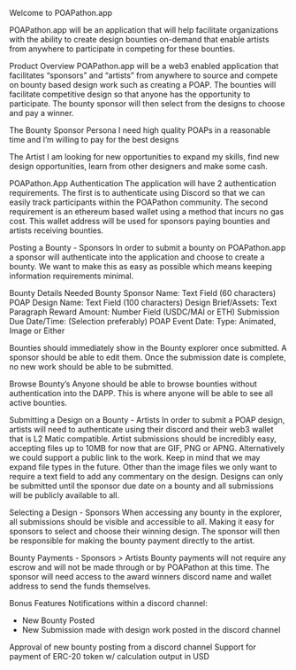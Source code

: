 Welcome to POAPathon.app

POAPathon.app will be an application that will help facilitate organizations with the ability to create design bounties on-demand that enable artists from anywhere to participate in competing for these bounties.


Product Overview
POAPathon.app will be a web3 enabled application that facilitates “sponsors” and “artists” from anywhere to source and compete on bounty based design work such as creating a POAP. The bounties will facilitate competitive design so that anyone has the opportunity to participate. The bounty sponsor will then select from the designs to choose and pay a winner. 

The Bounty Sponsor Persona
I need high quality POAPs in a reasonable time and I’m willing to pay for the best designs

The Artist
I am looking for new opportunities to expand my skills, find new design opportunities, learn from other designers and make some cash. 



POAPathon.App Authentication
The application will have 2 authentication requirements. The first is to authenticate using Discord so that we can easily track participants within the POAPathon community. The second requirement is an ethereum based wallet using a method that incurs no gas cost. This wallet address will be used for sponsors paying bounties and artists receiving bounties. 


Posting a Bounty - Sponsors
In order to submit a bounty on POAPathon.app a sponsor will authenticate into the application and choose to create a bounty. We want to make this as easy as possible which means keeping information requirements minimal. 

Bounty Details Needed
Bounty Sponsor Name: Text Field (60 characters)
POAP Design Name: Text Field (100 characters)
Design Brief/Assets: Text Paragraph
Reward Amount: Number Field (USDC/MAI or ETH)
Submission Due Date/Time: (Selection preferably)
POAP Event Date: 
Type: Animated, Image or Either

Bounties should immediately show in the Bounty explorer once submitted. A sponsor should be able to edit them. Once the submission date is complete, no new work should be able to be submitted. 

Browse Bounty’s
Anyone should be able to browse bounties without authentication into the DAPP. This is where anyone will be able to see all active bounties. 


Submitting a Design on a Bounty - Artists
In order to submit a POAP design, artists will need to authenticate using their discord and their web3 wallet that is L2 Matic compatible. Artist submissions should be incredibly easy, accepting files up to 10MB for now that are GIF, PNG or APNG. Alternatively we could support a public link to the work. Keep in mind that we may expand file types in the future. Other than the image files we only want to require a text field to add any commentary on the design. Designs can only be submitted until the sponsor due date on a bounty and all submissions will be publicly available to all.

Selecting a Design - Sponsors
When accessing any bounty in the explorer, all submissions should be visible and accessible to all. Making it easy for sponsors to select and choose their winning design. The sponsor will then be responsible for making the bounty payment directly to the artist.


Bounty Payments - Sponsors > Artists
Bounty payments will not require any escrow and will not be made through or by POAPathon at this time. The sponsor will need access to the award winners discord name and wallet address  to send the funds themselves. 


Bonus Features
Notifications within a discord channel:
* New Bounty Posted
* New Submission made with design work posted in the discord channel


Approval of new bounty posting from a discord channel
Support for payment of ERC-20 token w/ calculation output in USD
